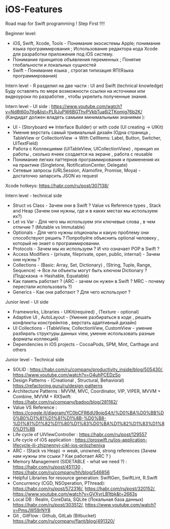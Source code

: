 # iOS-Features
Road map for Swift programming !
Step First !!!!

Beginner level: 
* iOS, Swift, Xcode, Tools - Понимание экосистемы Apple; понимание языка программирования ; Использование редактора кода Xcode для разработки приложения под iOS систему. 
* Понимание принципов объявления переменных ; Понятие глобальности и локальных сущностей 
* Swift - Понимание языка , строгая типизация ЯП(Языка программирования)

Intern level - Я разделил на две части : UI and Swift (technical knowledge) 
Буду оставлять по мере возможности ссылки на источники или видеоуроки по разработке , чтобы укрепить полученные знания. 

Intern level - UI side : https://www.youtube.com/watch?v=Nd8t60o7tIg&list=PLRJuPW6BGThvPVkbTua6i2TKomig76b2K/
(Кандидат должен владеть самыми минимальными знаниями ):  
* UI - (Storyboard <=> Interface Builder) or with сode (UI creating -> UIKit) 
* Умение верстать самый тривиальный дизайн (Одна страница , TableView or CollectionView -> With CellItems: Label, Button, Switcher, UITextField)
* Работа с Коллекциями  (UITableView, UICollectionView) , принцип их работы , сколько ячеек создается на экране , работа с reusable 
* Понимание легких паттернов программирования и применения их на практике (Singletone, NotificationCenter, Delegate)
* Сетевые запросы (URLSession, Alamofire, Promise, Moya) - достаточно запарсить JSON из request

Xcode hotkeys: https://habr.com/ru/post/307138/

Intern level - technical side
* Struct vs Class - Зачем они в Swift ? Value vs Reference types , Stack and Heap (Зачем они нужны, где и в каких местах мы используем их?)
* Let vs Var - Для чего мы используем эти ключевые слова , в чем отличие ? (Mutable vs Immutable)
* Optionals - Для чего нужны опционалы и какую проблему они способствуют решить ? Попробуйте объяснить optional человеку , который не знает о программировании.
* Protocols - Зачем мы их используем ? И что означает POP в Swift ?  
* Access Modifiers - (private, fileprivate, open, public, internal) - Зачем они нужны ? 
* Collections - (Basic: Array, Set, Dictionary) , (String, Tuple, Range, Sequence) -> Все ли объекты могут быть ключом Dictionary ? (Подсказка -> Hashable, Equatable)
* Как память работает ? (ARC - зачем он нужен в Swift ? MRC - почему перестали использовать ?)
* Generics - Как они работают ? Для чего используют ? 

Junior level - UI side
* Frameworks, Libraries - UIKit(required) , (Texture - optional)
* Adaptive UI , AutoLayout - (Умение разбираться в коде , решать конфликты констрейнтов , верстать адаптивный дизайн)
* UI Collections - (TableView, CollectionView, CustomView - умение разбирать структуры данных view,  умение использовать разные форматы коллекций) 
* Dependencies in iOS projects - CocoaPods, SPM, Mint, Carthage and others

Junior level - Technical side 
* SOLID : https://habr.com/ru/company/productivity_inside/blog/505430/, https://www.youtube.com/watch?v=O4uhPCEDzSo
* Design Patterns - (Creational , Structural, Behavioral) https://refactoring.guru/ru/design-patterns 
* Architecture Patterns : MVVM, MVC, Coordinator, VIP, VIPER, MVVM + Combine, MVVM + RXSwift: https://habr.com/ru/company/badoo/blog/281162/
* Value VS Reference : https://coggle.it/diagram/YC0bCFR6dU9ojpS4/t/%D0%BA%D0%BB%D0%B0%D1%81%D1%81%D1%8B-%D0%B8-%D1%81%D1%82%D1%80%D1%83%D0%BA%D1%82%D1%83%D1%80%D1%8B
* Life cycle of UIVIewController : https://habr.com/ru/post/129557
* Life cycle of iOS application : https://proswift.ru/ios-application-lifecycle-ili-zhiznennyj-cikl-ios-prilozheniya
* ARC - (Stack vs Heap) -> weak, unowned, strong references (Зачем нам нужны эти ссыки ? Как работает ARC ? ) 
* Memory Management (SIDETABLE  - what we need ?) : https://habr.com/ru/post/451130 , https://habr.com/ru/company/hh/blog/546856
* Helpful Libraries for resource generation: SwiftGen, SwiftLint, R.Swift 
* Concurrency (CGD, NSOperation, PThread): https://habr.com/ru/post/572316/, https://habr.com/ru/post/320152/, https://www.youtube.com/watch?v=GVXyrLB1tbk&t=2663s
* Local DB : Realm, CoreData, SQLite (Локальная база данных) https://habr.com/ru/post/303512/, https://www.youtube.com/watch?v=PmsJW59rNY8
* Git , GitFlow : Github, GitLab (Bitbucket) https://habr.com/ru/company/flant/blog/491320/
